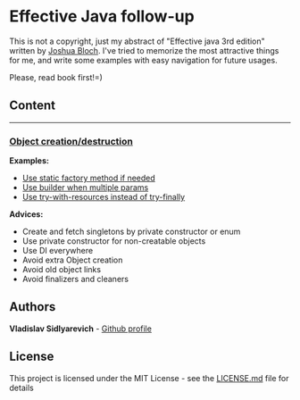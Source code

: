 # Effective Java follow-up

This is not a copyright, just my abstract of "Effective java 3rd edition"
written by [Joshua Bloch](https://twitter.com/joshbloch). I've tried to memorize the most attractive things for me, and
write some examples with easy navigation for future usages.

Please, read book first!=)

## Сontent

--- 

### [Object creation/destruction](#src/main/java/com/github/vlsidlyarevich/effectivejava/followup/object_creation)

**Examples:**

* [Use static factory method if needed](#src/main/java/com/github/vlsidlyarevich/effectivejava/followup/object_creation/sfm/README.MD)
* [Use builder when multiple params](#src/main/java/com/github/vlsidlyarevich/effectivejava/followup/object_creation/builder/README.MD)
* [Use try-with-resources instead of try-finally](#src/main/java/com/github/vlsidlyarevich/effectivejava/followup/object_creation/twr/README.MD)

**Advices:**

- Create and fetch singletons by private constructor or enum
- Use private constructor for non-creatable objects
- Use DI everywhere
- Avoid extra Object creation
- Avoid old object links
- Avoid finalizers and cleaners

## Authors

**Vladislav Sidlyarevich** - [Github profile](https://github.com/vlsidlyarevich)

## License

This project is licensed under the MIT License - see the [LICENSE.md](LICENSE.md) file for details